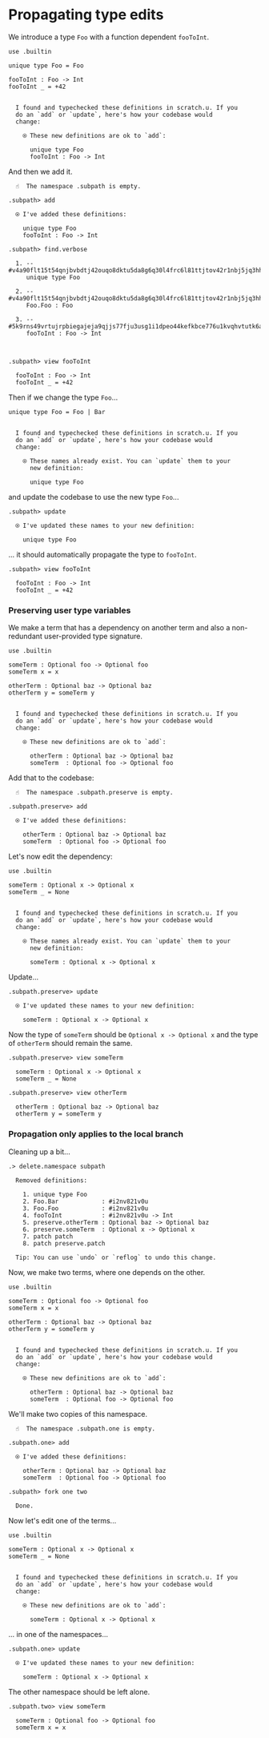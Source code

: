 # Propagating type edits

We introduce a type `Foo` with a function dependent `fooToInt`.

```unison
use .builtin

unique type Foo = Foo

fooToInt : Foo -> Int
fooToInt _ = +42
```

```ucm

  I found and typechecked these definitions in scratch.u. If you
  do an `add` or `update`, here's how your codebase would
  change:
  
    ⍟ These new definitions are ok to `add`:
    
      unique type Foo
      fooToInt : Foo -> Int

```
And then we add it.

```ucm
  ☝️  The namespace .subpath is empty.

.subpath> add

  ⍟ I've added these definitions:
  
    unique type Foo
    fooToInt : Foo -> Int

.subpath> find.verbose

  1. -- #v4a90flt15t54qnjbvbdtj42ouqo8dktu5da8g6q30l4frc6l81ttjtov42r1nbj5jq3hh98snlb64tkbb1mc5dk8les96v71b4qr6g
     unique type Foo
     
  2. -- #v4a90flt15t54qnjbvbdtj42ouqo8dktu5da8g6q30l4frc6l81ttjtov42r1nbj5jq3hh98snlb64tkbb1mc5dk8les96v71b4qr6g#0
     Foo.Foo : Foo
     
  3. -- #5k9rns49vrtujrpbiegajeja9qjjs77fju3usg1i1dpeo44kefkbce776u1kvqhvtutk6a6f178kovr422ocsd4fdsbsg7fprf4o0dg
     fooToInt : Foo -> Int
     
  

.subpath> view fooToInt

  fooToInt : Foo -> Int
  fooToInt _ = +42

```
Then if we change the type `Foo`...

```unison
unique type Foo = Foo | Bar
```

```ucm

  I found and typechecked these definitions in scratch.u. If you
  do an `add` or `update`, here's how your codebase would
  change:
  
    ⍟ These names already exist. You can `update` them to your
      new definition:
    
      unique type Foo

```
and update the codebase to use the new type `Foo`...

```ucm
.subpath> update

  ⍟ I've updated these names to your new definition:
  
    unique type Foo

```
... it should automatically propagate the type to `fooToInt`.

```ucm
.subpath> view fooToInt

  fooToInt : Foo -> Int
  fooToInt _ = +42

```
### Preserving user type variables

We make a term that has a dependency on another term and also a non-redundant
user-provided type signature.

```unison
use .builtin

someTerm : Optional foo -> Optional foo
someTerm x = x

otherTerm : Optional baz -> Optional baz
otherTerm y = someTerm y
```

```ucm

  I found and typechecked these definitions in scratch.u. If you
  do an `add` or `update`, here's how your codebase would
  change:
  
    ⍟ These new definitions are ok to `add`:
    
      otherTerm : Optional baz -> Optional baz
      someTerm  : Optional foo -> Optional foo

```
Add that to the codebase:

```ucm
  ☝️  The namespace .subpath.preserve is empty.

.subpath.preserve> add

  ⍟ I've added these definitions:
  
    otherTerm : Optional baz -> Optional baz
    someTerm  : Optional foo -> Optional foo

```
Let's now edit the dependency:

```unison
use .builtin

someTerm : Optional x -> Optional x
someTerm _ = None
```

```ucm

  I found and typechecked these definitions in scratch.u. If you
  do an `add` or `update`, here's how your codebase would
  change:
  
    ⍟ These names already exist. You can `update` them to your
      new definition:
    
      someTerm : Optional x -> Optional x

```
Update...

```ucm
.subpath.preserve> update

  ⍟ I've updated these names to your new definition:
  
    someTerm : Optional x -> Optional x

```
Now the type of `someTerm` should be `Optional x -> Optional x` and the
type of `otherTerm` should remain the same.

```ucm
.subpath.preserve> view someTerm

  someTerm : Optional x -> Optional x
  someTerm _ = None

.subpath.preserve> view otherTerm

  otherTerm : Optional baz -> Optional baz
  otherTerm y = someTerm y

```
### Propagation only applies to the local branch

Cleaning up a bit...

```ucm
.> delete.namespace subpath

  Removed definitions:
  
    1. unique type Foo
    2. Foo.Bar            : #i2nv821v0u
    3. Foo.Foo            : #i2nv821v0u
    4. fooToInt           : #i2nv821v0u -> Int
    5. preserve.otherTerm : Optional baz -> Optional baz
    6. preserve.someTerm  : Optional x -> Optional x
    7. patch patch
    8. patch preserve.patch
  
  Tip: You can use `undo` or `reflog` to undo this change.

```
Now, we make two terms, where one depends on the other.

```unison
use .builtin

someTerm : Optional foo -> Optional foo
someTerm x = x

otherTerm : Optional baz -> Optional baz
otherTerm y = someTerm y
```

```ucm

  I found and typechecked these definitions in scratch.u. If you
  do an `add` or `update`, here's how your codebase would
  change:
  
    ⍟ These new definitions are ok to `add`:
    
      otherTerm : Optional baz -> Optional baz
      someTerm  : Optional foo -> Optional foo

```
We'll make two copies of this namespace.

```ucm
  ☝️  The namespace .subpath.one is empty.

.subpath.one> add

  ⍟ I've added these definitions:
  
    otherTerm : Optional baz -> Optional baz
    someTerm  : Optional foo -> Optional foo

.subpath> fork one two

  Done.

```
Now let's edit one of the terms...

```unison
use .builtin

someTerm : Optional x -> Optional x
someTerm _ = None
```

```ucm

  I found and typechecked these definitions in scratch.u. If you
  do an `add` or `update`, here's how your codebase would
  change:
  
    ⍟ These new definitions are ok to `add`:
    
      someTerm : Optional x -> Optional x

```
... in one of the namespaces...

```ucm
.subpath.one> update

  ⍟ I've updated these names to your new definition:
  
    someTerm : Optional x -> Optional x

```
The other namespace should be left alone.

```ucm
.subpath.two> view someTerm

  someTerm : Optional foo -> Optional foo
  someTerm x = x

```
